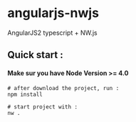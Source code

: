 # angularjs-nwjs
AngularJS2 typescript + NW.js

## Quick start :
#### Make sur you have Node Version >= 4.0

```
# after download the project, run :
npm install

# start project with :
nw .
```
